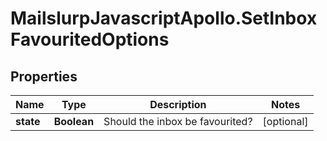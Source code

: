 # MailslurpJavascriptApollo.SetInboxFavouritedOptions

## Properties

Name | Type | Description | Notes
------------ | ------------- | ------------- | -------------
**state** | **Boolean** | Should the inbox be favourited? | [optional] 


